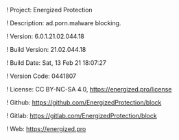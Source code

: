 ! Project: Energized Protection

! Description: ad.porn.malware blocking.

! Version: 6.0.1.21.02.044.18

! Build Version: 21.02.044.18

! Build Date: Sat, 13 Feb 21 18:07:27

! Version Code: 0441807

! License: CC BY-NC-SA 4.0, https://energized.pro/license

! Github: https://github.com/EnergizedProtection/block

! Gitlab: https://gitlab.com/EnergizedProtection/block


! Web: https://energized.pro
